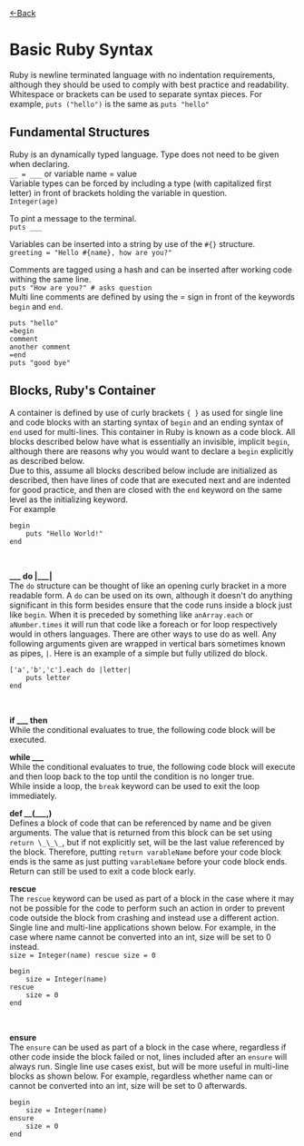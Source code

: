 [\<\-Back](http://euclid.nmu.edu:3000/ovoisine/CS326/wiki/Ruby)

# Basic Ruby Syntax
Ruby is newline terminated language with no indentation requirements, although they should be used to comply with best practice and readability. Whitespace or brackets can be used to separate syntax pieces. For example, `puts ("hello")` is the same as `puts "hello"`<br>

## Fundamental Structures
Ruby is an dynamically typed language. Type does not need to be given when declaring.<br>
`__ = ___` or variable name = value<br>
Variable types can be forced by including a type (with capitalized first letter) in front of brackets holding the variable in question.<br>
`Integer(age)`

To pint a message to the terminal.<br>
`puts ___`<br>

Variables can be inserted into a string by use of the `#{}` structure.<br>
`greeting = "Hello #{name}, how are you?"`<br>

Comments are tagged using a hash and can be inserted after working code withing the same line.<br>
`puts "How are you?" # asks question`<br>
Multi line comments are defined by using the \= sign in front of the keywords `begin` and `end`.<br>
```
puts "hello"
=begin
comment
another comment
=end
puts "good bye"
``` 
    
## Blocks, Ruby's Container
A container is defined by use of curly brackets `{ }` as used for single line and code blocks with an starting syntax of `begin` and an ending syntax of `end` used for multi-lines. This container in Ruby is known as a code block. All blocks described below have what is essentially an invisible, implicit `begin`, although there are reasons why you would want to declare a `begin` explicitly as described below.<br>
Due to this, assume all blocks described below include are initialized as described, then have lines of code that are executed next and are indented for good practice, and then are closed with the `end` keyword on the same level as the initializing keyword.<br>
For example<br>
```
begin
	puts "Hello World!"
end
```
<br>

**\_\_\_ do |\_\_\_|**<br>
The `do` structure can be thought of like an opening curly bracket in a more readable form. A `do` can be used on its own, although it doesn't do anything significant in this form besides ensure that the code runs inside a block just like `begin`. When it is preceded by something like `anArray.each` or `aNumber.times` it will run that code like a foreach or for loop respectively would in others languages. There are other ways to use do as well. Any following arguments given are wrapped in vertical bars sometimes known as pipes, `|`. Here is an example of a simple but fully utilized do block.<br>
```
['a','b','c'].each do |letter|
	puts letter
end
```
<br>

**if \_\_\_ then**<br>
While the conditional evaluates to true, the following code block will be executed.<br>

**while \_\_\_**<br>
While the conditional evaluates to true, the following code block will execute and then loop back to the top until the condition is no longer true.<br>
While inside a loop, the `break` keyword can be used to exit the loop immediately.<br>

**def \_\_(\_\_\_,)**<br>
Defines a block of code that can be referenced by name and be given arguments. The value that is returned from this block can be set using `return \_\_\_`, but if not explicitly set, will be the last value referenced by the block. Therefore, putting `return varableName` before your code block ends is the same as just putting `varableName` before your code block ends. Return can still be used to exit a code block early.<br>

**rescue**<br>
The `rescue` keyword can be used as part of a block in the case where it may not be possible for the code to perform such an action in order to prevent code outside the block from crashing and instead use a different action. Single line and multi-line applications shown below. For example, in the case where name cannot be converted into an int, size will be set to 0 instead.<br>
`size = Integer(name) rescue size = 0`<br>
```
begin
	size = Integer(name)
rescue
	size = 0
end
```
<br>

**ensure**<br>
The `ensure` can be used as part of a block in the case where, regardless if other code inside the block failed or not, lines included after an `ensure` will always run. Single line use cases exist, but will be more useful in multi-line blocks as shown below. For example, regardless whether name can or cannot be converted into an int, size will be set to 0 afterwards.<br>
```
begin
	size = Integer(name)
ensure
	size = 0
end
```






